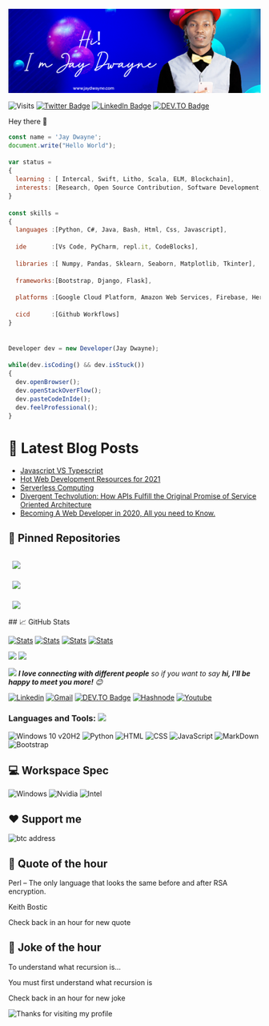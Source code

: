 [![Dwayne_'s GitHub Banner](./assets/banner.png)](https://jaydwayne.com/)

![Visits](http://estruyf-github.azurewebsites.net/api/VisitorHit?user=Envoy-VC&repo=Envoy-VC-visitors-badge&countColorcountColor&countColor=%237B1E7A)
[![Twitter Badge](https://img.shields.io/badge/Twitter-Profile-informational?style=flat&logo=twitter&logoColor=white&color=1CA2F1)](https://twitter.com/UncleJayDwayne)
[![LinkedIn Badge](https://img.shields.io/badge/LinkedIn-Profile-informational?style=flat&logo=linkedin&logoColor=white&color=0D76A8)](https://www.linkedin.com/in/jaydwayne/)
[![DEV.TO Badge](https://img.shields.io/badge/DEV.TO-%230A0A0A.svg?&style=for-the-badge&logo=dev-dot-to&logoColor=white)](https://dev.to/jaydwayne)

Hey there 👋

```js
const name = 'Jay Dwayne';
document.write("Hello World");

var status = 
{ 
  learning : [ Intercal, Swift, Litho, Scala, ELM, Blockchain],
  interests: [Research, Open Source Contribution, Software Development, Motion Graphics, Design, augmented reality. VR]
}

const skills = 
{
  languages :[Python, C#, Java, Bash, Html, Css, Javascript],
  
  ide       :[Vs Code, PyCharm, repl.it, CodeBlocks],
  
  libraries :[ Numpy, Pandas, Sklearn, Seaborn, Matplotlib, Tkinter],
  
  frameworks:[Bootstrap, Django, Flask],
  
  platforms :[Google Cloud Platform, Amazon Web Services, Firebase, Heroku, Vercel],
  
  cicd      :[Github Workflows]
}


Developer dev = new Developer(Jay Dwayne);

while(dev.isCoding() && dev.isStuck())  
{
  dev.openBrowser();
  dev.openStackOverFlow();
  dev.pasteCodeInIde();
  dev.feelProfessional();
}
```
# 📩 Latest Blog Posts

<!-- BLOG-POST-LIST:START -->
- [Javascript VS Typescript](https://www.linkedin.com/pulse/javascript-vs-typescript-why-you-should-learn-jay-dwayne/?lipi=urn%3Ali%3Apage%3Ad_flagship3_profile_view_base_featured%3BJLb6BszbTsWflChPg6JaYw%3D%3D&licu=urn%3Ali%3Acontrol%3Ad_flagship3_profile_view_base_featured-featured_item_detail_view)
- [Hot Web Development Resources for 2021](https://www.linkedin.com/pulse/web-development-2021-top-10-resources-you-need-jay-dwayne/?lipi=urn%3Ali%3Apage%3Ad_flagship3_profile_view_base_featured%3BJLb6BszbTsWflChPg6JaYw%3D%3D&licu=urn%3Ali%3Acontrol%3Ad_flagship3_profile_view_base_featured-featured_item_detail_view)
- [Serverless Computing](https://www.linkedin.com/pulse/matchless-power-serverless-cloud-native-front-end-backend-jay-dwayne/?lipi=urn%3Ali%3Apage%3Ad_flagship3_profile_view_base_featured%3BJLb6BszbTsWflChPg6JaYw%3D%3D&licu=urn%3Ali%3Acontrol%3Ad_flagship3_profile_view_base_featured-featured_item_detail_view)
- [Divergent Techvolution: How APIs Fulfill the Original Promise of Service Oriented Architecture](https://www.linkedin.com/pulse/divergent-techvolution-how-apis-fulfill-original-promise-jay-dwayne/?lipi=urn%3Ali%3Apage%3Ad_flagship3_profile_view_base_featured%3BJLb6BszbTsWflChPg6JaYw%3D%3D&licu=urn%3Ali%3Acontrol%3Ad_flagship3_profile_view_base_featured-featured_item_detail_view)
- [Becoming A Web Developer in 2020, All you need to Know.](https://www.linkedin.com/pulse/becoming-web-developer-2020-jay-dwayne/?lipi=urn%3Ali%3Apage%3Ad_flagship3_profile_view_base_featured%3BJLb6BszbTsWflChPg6JaYw%3D%3D&licu=urn%3Ali%3Acontrol%3Ad_flagship3_profile_view_base_featured-featured_item_detail_view)
<!-- BLOG-POST-LIST:END --> 

## 📌 Pinned Repositories

<a href="https://github.com/JayDwayne/Safaricom--mpesa-api-C-Sharp">
  <img align="center" style="margin:1rem 0.5rem" src="https://github-readme-stats.vercel.app/api/pin/?username=Envoy-VC&repo=Python-Scripts&title_color=ffffff&text_color=c9cacc&icon_color=4AB197&bg_color=1A2B34" />
</a>

<br>

<a href="https://github.com/JayDwayne/AntivirusCSharp">
  <img align="center" style="margin:0.5rem" src="https://github-readme-stats.vercel.app/api/pin/?username=Envoy-VC&repo=Learn-JavaScript&title_color=ffffff&text_color=c9cacc&icon_color=4AB197&bg_color=1A2B34" />
</a>

<br>
<a href="https://github.com/JayDwayne/Food-Or-Foe">
  <img align="center" style="margin:1rem 0.5rem" src="https://github-readme-stats.vercel.app/api/pin/?username=Envoy-VC&repo=Badges-for-GitHub&title_color=ffffff&text_color=c9cacc&icon_color=4AB197&bg_color=1A2B34" />
</a>

<br>
## 📈 GitHub Stats

<a href="https://github.com/Envoy-VC/Envoy-VC"><img src="./profile-summary-card-output/dracula/0-profile-details.svg" alt="Stats" align=center/></a>
<a href="https://github.com/Envoy-VC/Envoy-VC"><img src="./profile-summary-card-output/dracula/1-repos-per-language.svg" alt="Stats" align=center/></a>
<a href="https://github.com/Envoy-VC/Envoy-VC"><img src="./profile-summary-card-output/dracula/2-most-commit-language.svg" alt="Stats" align=center/></a>
<a href="https://github.com/Envoy-VC/Envoy-VC"><img src="./profile-summary-card-output/dracula/3-stats.svg" alt="Stats" align=center/></a>

<a href="https://wakatime.com"><img src="https://wakatime.com/share/@envoy/08947c0c-d7f7-4ef3-855b-b6687f44df6c.png" /></a>
<a href="https://wakatime.com"><img src="https://wakatime.com/share/@envoy/c6823c8e-c74a-47b0-bd13-005bc951e1f5.png" /></a>


<img src="https://media.giphy.com/media/LnQjpWaON8nhr21vNW/giphy.gif" width="40"> <em><b>I love connecting with different people</b> so if you want to say <b>hi, I'll be happy to meet you more!</b> :blush:</em>

<!-- Your badges -->
[![Linkedin](https://img.shields.io/badge/-Envoy_1084-blue?style=flat&logo=Linkedin&logoColor=white)](https://www.linkedin.com/in/jaydwayne)
[![Gmail](https://img.shields.io/badge/-envoy1084-c14438?style=flat&logo=Gmail&logoColor=white)](mailto:hello@jaydwayne.com)
[![DEV.TO Badge](https://img.shields.io/badge/DEV.TO-%230A0A0A.svg?&style=for-the-badge&logo=dev-dot-to&logoColor=white)](https://dev.to/jaydwayne)
[![Hashnode](https://img.shields.io/badge/Hashnode-2962FF?style=for-the-badge&logo=hashnode&logoColor=white)](https://jaydwayne.hashnode.dev/)
[![Youtube](https://img.shields.io/badge/YouTube-FF0000?style=for-the-badge&logo=youtube&logoColor=white)](https://www.youtube.com/jaydwayneshow)

### Languages and Tools: <img src="https://media.giphy.com/media/WUlplcMpOCEmTGBtBW/giphy.gif" width="30">

![Windows 10 v20H2](https://img.shields.io/badge/Windows-0078D6?style=for-the-badge&logo=windows&logoColor=white)
![Python](https://img.shields.io/badge/Python-3776AB?style=for-the-badge&logo=python&logoColor=white)
![HTML](https://img.shields.io/badge/HTML-239120?style=for-the-badge&logo=html5&logoColor=white)
![CSS](https://img.shields.io/badge/CSS-239120?&style=for-the-badge&logo=css3&logoColor=white)
![JavaScript](https://img.shields.io/badge/JavaScript-F7DF1E?style=for-the-badge&logo=javascript&logoColor=black)
![MarkDown](https://img.shields.io/badge/Markdown-000000?style=for-the-badge&logo=markdown&logoColor=white)
![Bootstrap](https://img.shields.io/badge/Bootstrap-563D7C?style=for-the-badge&logo=bootstrap&logoColor=white)

## 💻 Workspace Spec

![Windows](https://img.shields.io/badge/Windows-v_20H2-0078D6?style=for-the-badge&logo=windows&logoColor=white)
![Nvidia](https://img.shields.io/badge/NVIDIA-GTX1650-76B900?style=for-the-badge&logo=nvidia&logoColor=white)
![Intel](https://img.shields.io/badge/Intel-Core_i5_9th-0071C5?style=for-the-badge&logo=intel&logoColor=white)

## ❤ Support me
![btc address](https://img.shields.io/badge/BTC-bc1q832u7flm5uylpqq68ehrxwfqyfq9tgmln8pg9d-76B900?style=for-the-badge)

## 📣 Quote of the hour
<p>Perl – The only language that looks the same before and after RSA encryption.</p>

<p>Keith Bostic</p>

Check back in an hour for new quote

## 📣 Joke of the hour

<p>To understand what recursion is...</p>
<p>You must first understand what recursion is</p>


Check back in an hour for new joke


<img height="120" alt="Thanks for visiting my profile" width="100%" src="https://github.com/dibyendu415/dibyendu415/blob/master/marquee.svg" />
